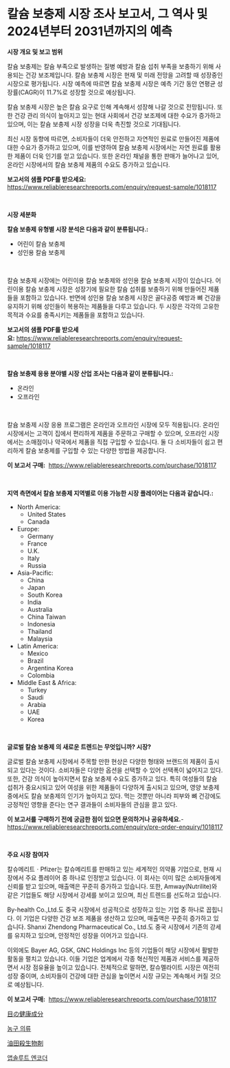 <p><h1>칼슘 보충제 시장 조사 보고서, 그 역사 및 2024년부터 2031년까지의 예측</h1></p><p><strong>시장 개요 및 보고 범위</strong></p>
<p><p>칼슘 보충제는 칼슘 부족으로 발생하는 질병 예방과 칼슘 섭취 부족을 보충하기 위해 사용되는 건강 보조제입니다. 칼슘 보충제 시장은 현재 및 미래 전망을 고려할 때 성장중인 시장으로 평가됩니다. 시장 예측에 따르면 칼슘 보충제 시장은 예측 기간 동안 연평균 성장률(CAGR)이 11.7%로 성장할 것으로 예상됩니다. </p><p>칼슘 보충제 시장은 높은 칼슘 요구로 인해 계속해서 성장해 나갈 것으로 전망됩니다. 또한 건강 관리 의식이 높아지고 있는 현대 사회에서 건강 보조제에 대한 수요가 증가하고 있으며, 이는 칼슘 보충제 시장 성장을 더욱 촉진할 것으로 기대됩니다. </p><p>최신 시장 동향에 따르면, 소비자들이 더욱 안전하고 자연적인 원료로 만들어진 제품에 대한 수요가 증가하고 있으며, 이를 반영하여 칼슘 보충제 시장에서는 자연 원료를 활용한 제품이 더욱 인기를 얻고 있습니다. 또한 온라인 채널을 통한 판매가 늘어나고 있어, 온라인 시장에서의 칼슘 보충제 제품의 수요도 증가하고 있습니다.</p></p>
<p><strong>보고서의 샘플 PDF를 받으세요:</strong> <a href="https://www.reliableresearchreports.com/enquiry/request-sample/1018117">https://www.reliableresearchreports.com/enquiry/request-sample/1018117</a></p>
<p>&nbsp;</p>
<p><strong>시장 세분화</strong></p>
<p><strong>칼슘 보충제 유형별 시장 분석은 다음과 같이 분류됩니다.:</strong></p>
<p><ul><li>어린이 칼슘 보충제</li><li>성인용 칼슘 보충제</li></ul></p>
<p>&nbsp;</p>
<p><p>칼슘 보충제 시장에는 어린이용 칼슘 보충제와 성인용 칼슘 보충제 시장이 있습니다. 어린이용 칼슘 보충제 시장은 성장기에 필요한 칼슘 섭취를 보충하기 위해 만들어진 제품들을 포함하고 있습니다. 반면에 성인용 칼슘 보충제 시장은 골다공증 예방과 뼈 건강을 유지하기 위해 성인들이 복용하는 제품들을 다루고 있습니다. 두 시장은 각각의 고유한 목적과 수요를 충족시키는 제품들을 포함하고 있습니다.</p></p>
<p><strong>보고서의 샘플 PDF를 받으세요:</strong>&nbsp;<a href="https://www.reliableresearchreports.com/enquiry/request-sample/1018117">https://www.reliableresearchreports.com/enquiry/request-sample/1018117</a></p>
<p>&nbsp;</p>
<p><strong> 칼슘 보충제 응용 분야별 시장 산업 조사는 다음과 같이 분류됩니다.:</strong></p>
<p><ul><li>온라인</li><li>오프라인</li></ul></p>
<p>&nbsp;</p>
<p><p>칼슘 보충제 시장 응용 프로그램은 온라인과 오프라인 시장에 모두 적용됩니다. 온라인 시장에서는 고객이 집에서 편리하게 제품을 주문하고 구매할 수 있으며, 오프라인 시장에서는 소매점이나 약국에서 제품을 직접 구입할 수 있습니다. 둘 다 소비자들이 쉽고 편리하게 칼슘 보충제를 구입할 수 있는 다양한 방법을 제공합니다.</p></p>
<p><strong>이 보고서 구매:</strong>&nbsp; <a href="https://www.reliableresearchreports.com/purchase/1018117">https://www.reliableresearchreports.com/purchase/1018117</a></p>
<p>&nbsp;</p>
<p><strong>지역 측면에서 칼슘 보충제 지역별로 이용 가능한 시장 플레이어는 다음과 같습니다.:</strong></p>
<p><ul>
    <li>
        North America:
        <ul>
            <li>United States</li>
            <li>Canada</li>
        </ul>
    </li>
    <li>
        Europe:
        <ul>
            <li>Germany</li>
            <li>France</li>
            <li>U.K.</li>
            <li>Italy</li>
            <li>Russia</li>
        </ul>
    </li>
    <li>
        Asia-Pacific:
        <ul>
            <li>China</li>
            <li>Japan</li>
            <li>South Korea</li>
            <li>India</li>
            <li>Australia</li>
            <li>China Taiwan</li>
            <li>Indonesia</li>
            <li>Thailand</li>
            <li>Malaysia</li>
        </ul>
    </li>
    <li>
        Latin America:
        <ul>
            <li>Mexico</li>
            <li>Brazil</li>
            <li>Argentina Korea</li>
            <li>Colombia</li>
        </ul>
    </li>
    <li>
        Middle East & Africa:
        <ul>
            <li>Turkey</li>
            <li>Saudi</li>
            <li>Arabia</li>
            <li>UAE</li>
            <li>Korea</li>
        </ul>
    </li>
    </ul></p>
<p>&nbsp;</p>
<p><strong>글로벌 칼슘 보충제 의 새로운 트렌드는 무엇입니까? 시장?</strong></p>
<p><p>글로벌 칼슘 보충제 시장에서 주목할 만한 현상은 다양한 형태와 브랜드의 제품이 출시되고 있다는 것이다. 소비자들은 다양한 옵션을 선택할 수 있어 선택폭이 넓어지고 있다. 또한, 건강 의식이 높아지면서 칼슘 보충제 수요도 증가하고 있다. 특히 여성들의 칼슘 섭취가 중요시되고 있어 여성을 위한 제품들이 다양하게 출시되고 있으며, 영양 보충제 중에서도 칼슘 보충제의 인기가 높아지고 있다. 먹는 것뿐만 아니라 피부와 뼈 건강에도 긍정적인 영향을 준다는 연구 결과들이 소비자들의 관심을 끌고 있다.</p></p>
<p><strong>이 보고서를 구매하기 전에 궁금한 점이 있으면 문의하거나 공유하세요.</strong>- <a href="https://www.reliableresearchreports.com/enquiry/pre-order-enquiry/1018117">https://www.reliableresearchreports.com/enquiry/pre-order-enquiry/1018117</a></p>
<p>&nbsp;</p>
<p><strong>주요 시장 참여자</strong></p>
<p><p>칼슈메리트ㆍPfizer는 칼슈메리트를 판매하고 있는 세계적인 의약품 기업으로, 현재 시장에서 주요 플레이어 중 하나로 인정받고 있습니다. 이 회사는 이미 많은 소비자들에게 신뢰를 받고 있으며, 매출액은 꾸준히 증가하고 있습니다. 또한, Amway(Nutrilite)와 같은 기업들도 해당 시장에서 강세를 보이고 있으며, 최신 트렌드를 선도하고 있습니다.</p><p>By-health Co.,Ltd.도 중국 시장에서 성공적으로 성장하고 있는 기업 중 하나로 꼽힙니다. 이 기업은 다양한 건강 보조 제품을 생산하고 있으며, 매출액은 꾸준히 증가하고 있습니다. Shanxi Zhendong Pharmaceutical Co., Ltd.도 중국 시장에서 기존의 강세를 유지하고 있으며, 안정적인 성장을 이어가고 있습니다.</p><p>이외에도 Bayer AG, GSK, GNC Holdings Inc 등의 기업들이 해당 시장에서 활발한 활동을 펼치고 있습니다. 이들 기업은 업계에서 각종 혁신적인 제품과 서비스를 제공하면서 시장 점유율을 높이고 있습니다. 전체적으로 말하면, 칼슈멜라이트 시장은 여전히 성장 중이며, 소비자들이 건강에 대한 관심을 높이면서 시장 규모는 계속해서 커질 것으로 예상됩니다.</p></p>
<p><strong>이 보고서 구매:</strong>&nbsp;&nbsp;<a href="https://www.reliableresearchreports.com/purchase/1018117">https://www.reliableresearchreports.com/purchase/1018117</a></p>
<p><p><a href="https://medium.com/@nic.neale/%E7%9B%AE%E3%81%AE%E5%81%A5%E5%BA%B7%E6%88%90%E5%88%86%E5%B8%82%E5%A0%B4%E3%83%AC%E3%83%9D%E3%83%BC%E3%83%88%E3%81%AF-%E3%81%93%E3%81%AE%E5%B8%82%E5%A0%B4%E3%81%AE%E6%9C%80%E6%96%B0%E3%81%AE%E3%83%88%E3%83%AC%E3%83%B3%E3%83%89%E3%82%84%E6%88%90%E9%95%B7%E6%A9%9F%E4%BC%9A%E3%82%92%E6%98%8E%E3%82%89%E3%81%8B%E3%81%AB%E3%81%97%E3%81%BE%E3%81%99-a05c37d08406">目の健康成分</a></p><p><a href="https://medium.com/@abelusikowski95672023/%EB%86%8D%EA%B5%AC-%EC%9D%98%EB%A5%98-%EC%8B%9C%EC%9E%A5-%EC%8B%9C%EC%9E%A5-%EC%A0%90%EC%9C%A0%EC%9C%A8-%EC%8B%9C%EC%9E%A5-%EB%8F%99%ED%96%A5-%EB%B0%8F-%EB%AF%B8%EB%9E%98-%EC%84%B1%EC%9E%A5-%ED%83%90%EC%83%89-310a2d7e96c2">농구 의류</a></p><p><a href="https://medium.com/@evans21bill/%E6%B2%B9%E7%94%B0%E3%83%90%E3%82%A4%E3%82%AA%E3%82%B5%E3%82%A4%E3%83%89%E5%B8%82%E5%A0%B4-%E7%A8%AE%E9%A1%9E-%E3%82%A2%E3%83%97%E3%83%AA%E3%82%B1%E3%83%BC%E3%82%B7%E3%83%A7%E3%83%B3-%E3%81%8A%E3%82%88%E3%81%B3%E5%9C%B0%E7%90%86%E3%81%AB%E3%82%88%E3%82%8B%E5%8C%85%E6%8B%AC%E7%9A%84%E3%81%AA%E8%A9%95%E4%BE%A1-72f974b8a51f">油田殺生物剤</a></p><p><a href="https://medium.com/@twix678568/%EC%A0%88%EB%8C%80-%EC%97%94%EC%BD%94%EB%8D%94-%EC%8B%9C%EC%9E%A5-%ED%86%B5%EC%B0%B0-%EC%8B%9C%EC%9E%A5-%EB%8F%99%ED%96%A5-%EC%84%B1%EC%9E%A5-2024%EB%85%84%EB%B6%80%ED%84%B0-2031%EB%85%84%EA%B9%8C%EC%A7%80-%EC%98%88%EC%B8%A1%EB%90%9C-%EA%B2%83-037a3c4356cc">앱솔루트 엔코더</a></p></p>
